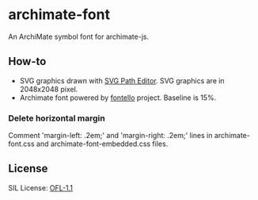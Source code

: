 # archimate-font
An ArchiMate symbol font for archimate-js.

## How-to
- SVG graphics drawn with [SVG Path Editor](https://yqnn.github.io/svg-path-editor/). SVG graphics are in 2048x2048 pixel.
- Archimate font powered by [fontello](https://fontello.com/) project. Baseline is 15%.

### Delete horizontal margin
Comment 'margin-left: .2em;' and 'margin-right: .2em;' lines in archimate-font.css and archimate-font-embedded.css files.

## License
SIL License: [OFL-1.1](https://scripts.sil.org/OFL)
